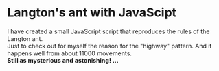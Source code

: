 # Langton's ant with JavaScipt

I have created a small JavaScript script that reproduces the rules of the Langton ant.<br />
Just to check out for myself the reason for the "highway" pattern. And it happens well from about 11000 movements.<br /> 
**Still as mysterious and astonishing! ...**
